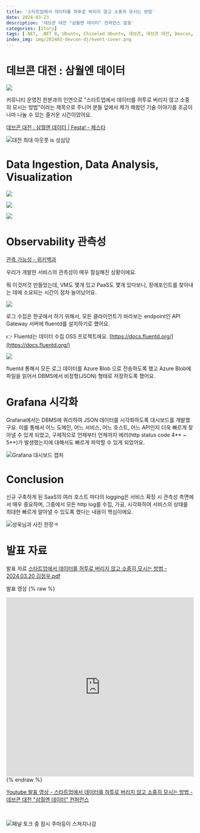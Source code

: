 ```yaml
---
title: '스타트업에서 데이터를 허투로 버리지 않고 소중히 모시는 방법'
date: 2024-03-23
description: '데브콘 대전 "삼월엔 데이터" 컨퍼런스 발표'
categories: [Story]
tags: [.NET, .NET 8, Ubuntu, Chiseled Ubuntu, 데브콘, 데브콘 대전, Devcon, Devcon Daejeon]
index_img: img/202403-devcon-dj/event-cover.png
---
```


# 데브콘 대전 : 삼월엔 데이터

![](img/202403-devcon-dj/event-cover.png)

커뮤니티 운영진 한분과의 인연으로 "스타트업에서 데이터를 허투로 버리지 않고 소중히 모시는 방법"이라는 제목으로 주니어 분들 앞에서 제가 해왔던 기술 이야기를 조금이나마 나눌 수 있는 즐거운 시간이었어요.

[데브콘 대전 : 삼월엔 데이터 | Festa! - 페스타](https://festa.io/events/4836)

![대전 최대 아웃풋 is 성심당](img/202403-devcon-dj/4327682590718.jpg)

# Data Ingestion, Data Analysis, Visualization

<!--![](img/202403-devcon-dj/pt-20.png)-->

![](img/202403-devcon-dj/pt-21.png)

![](img/202403-devcon-dj/pt-23.png)

![](img/202403-devcon-dj/pt-25.png)

# Observability 관측성

[관측 가능성 - 위키백과](https://ko.wikipedia.org/wiki/%EA%B4%80%EC%B8%A1_%EA%B0%80%EB%8A%A5%EC%84%B1)

우리가 개발한 서비스의 관측성이 매우 절실해진 상황이에요.

뭐 이것저것 만들었는데, VM도 몇개 있고 PaaS도 몇개 있다보니, 장애포인트를 찾아내는 데에 소요되는 시간이 점차 늘어났어요.

![](img/202403-devcon-dj/pt-27.png)

로그 수집은 한곳에서 하기 위해서, 모든 클라이언트가 바라보는 endpoint인 API Gateway 서버에 fluentd를 설치하기로 했어요.

👉 Fluentd는 데이터 수집 OSS 프로젝트에요. [https://docs.fluentd.org/](https://docs.fluentd.org/)

![](img/202403-devcon-dj/pt-34.png)

fluentd 통해서 모든 로그 데이터를 Azure Blob 으로 전송하도록 했고 Azure Blob에 파일을 읽어서 DBMS에서 비정형(JSON) 형태로 저장하도록 했어요.

# Grafana 시각화

Grafana에서는 DBMS에 쿼리하여 JSON 데이터를 시각화하도록 대시보드를 개발했구요. 이를 통해서 어느 도메인, 어느 서비스, 어느 호스트, 어느 API인지 더욱 빠르게 찾아낼 수 있게 되었고, 구체적으로 언제부터 언제까지 에러(http status code 4** ~ 5**)가 발생했는지에 대해서도 빠르게 파악할 수 있게 되었어요.

![Grafana 대시보드 캡처](img/202403-devcon-dj/pt-40.png)

<!--![컨퍼런스 시작 2시간 전](img/202403-devcon-dj/KakaoTalk-20241002-093250512-(7).jpg)-->

# Conclusion

신규 구축하게 된 SaaS의 여러 호스트 마다의 logging은 서비스 확장 시 관측성 측면에서 매우 중요하며, 그중에서 모든 http log를 수집, 가공, 시각화하여 서비스의 상태를 최대한 빠르게 알아낼 수 있도록 했다는 내용이 핵심이에요.

![성욱님과 사진 한장ㅋ](img/202403-devcon-dj/91785.jpg)

# 발표 자료

발표 자료
[스타트업에서 데이터를 허투로 버리지 않고 소중히 모시는 방법 - 2024.03.20 김정우.pdf](https://drive.google.com/file/d/1crx4cqKEC2C3ZcXd9NB5TmYA1Ei1JA4B/view?usp=sharing)

발표 영상
{% raw %}
<div class="video-embed" style="text-align: center;">
  <iframe width="100%" height="480" src="https://www.youtube.com/embed/2Ezz2saXGfY" title="스타트업에서 데이터를 허투로 버리지 않고 소중히 모시는 방법 - 데브콘 대전 삼월엔 데이터 컨퍼런스" frameborder="0" allow="accelerometer; clipboard-write; encrypted-media; gyroscope; picture-in-picture; web-share" referrerpolicy="strict-origin-when-cross-origin" allowfullscreen></iframe>
</div>
{% endraw %}

[Youtube 발표 영상 - 스타트업에서 데이터를 허투로 버리지 않고 소중히 모시는 방법 - 데브콘 대전 "삼월엔 데이터" 컨퍼런스](https://youtu.be/2Ezz2saXGfY)

<br>

<!--![성욱님은 Proxy SQL 발표 중](img/202403-devcon-dj/KakaoTalk-20241002-093250512-(13).jpg)-->

![패널 토크 중 잠시 주마등이 스쳐지나감](img/202403-devcon-dj/KakaoTalk-20241002-093250512-(17).jpg)

